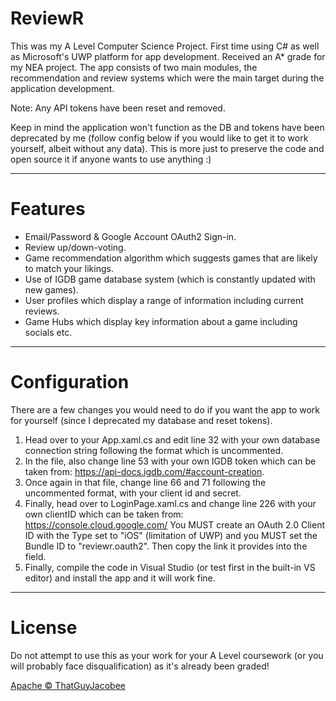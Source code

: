 # ReviewR
This was my A Level Computer Science Project. First time using C# as well as Microsoft's UWP platform for app development. Received an A* grade for my NEA project.
The app consists of two main modules, the recommendation and review systems which were the main target during the application development. 

Note: Any API tokens have been reset and removed. 

Keep in mind the application won't function as the DB and tokens have been deprecated by me (follow config below if you would like to get it to work yourself, albeit without any data). This is more just to preserve the code and open source it if anyone wants to use anything :)

---
# Features
- Email/Password & Google Account OAuth2 Sign-in.
- Review up/down-voting.
- Game recommendation algorithm which suggests games that are likely to match your likings.
- Use of IGDB game database system (which is constantly updated with new games).
- User profiles which display a range of information including current reviews.
- Game Hubs which display key information about a game including socials etc.

---
# Configuration
There are a few changes you would need to do if you want the app to work for yourself (since I deprecated my database and reset tokens).

1) Head over to your App.xaml.cs and edit line 32 with your own database connection string following the format which is uncommented.
2) In the file, also change line 53 with your own IGDB token which can be taken from: https://api-docs.igdb.com/#account-creation.
3) Once again in that file, change line 66 and 71 following the uncommented format, with your client id and secret.
4) Finally, head over to LoginPage.xaml.cs and change line 226 with your own clientID which can be taken from: https://console.cloud.google.com/ 
You MUST create an OAuth 2.0 Client ID with the Type set to "iOS" (limitation of UWP) and you MUST set the Bundle ID to "reviewr.oauth2". Then copy the link it provides into the field.
5) Finally, compile the code in Visual Studio (or test first in the built-in VS editor) and install the app and it will work fine.

---
# License
Do not attempt to use this as your work for your A Level coursework (or you will probably face disqualification) as it's already been graded!

[Apache © ThatGuyJacobee](./LICENSE.md)
